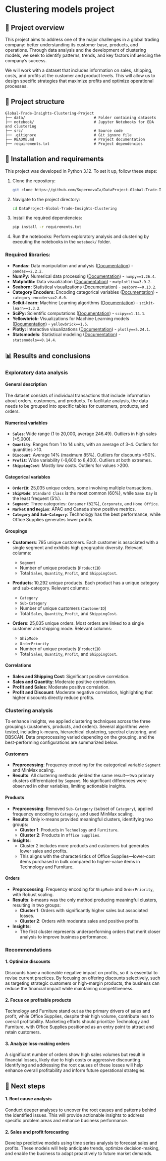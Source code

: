 # Clustering models project

## 📜 Project overview

This project aims to address one of the major challenges in a global trading company: better understanding its customer base, products, and operations. Through data analysis and the development of clustering models, we seek to identify patterns, trends, and key factors influencing the company’s success.

We will work with a dataset that includes information on sales, shipping, costs, and profits at the customer and product levels. This will allow us to design specific strategies that maximize profits and optimize operational processes.

## 🔧️ Project structure
```
Global-Trade-Insights-Clustering-Project
├── data/                               # Folder containing datasets
├── notebook/                           # Jupyter Notebooks for EDA and clustering
├── src/                                # Source code
├── .gitignore                          # Git ignore file
├── README.md                           # Project documentation
├── requirements.txt                    # Project dependencies
```

## 🔧 Installation and requirements

This project was developed in Python 3.12. To set it up, follow these steps:

1. Clone the repository:
   ```bash
   git clone https://github.com/SupernovaIa/DataProject-Global-Trade-Insights-Clustering
   ```
2. Navigate to the project directory:
   ```bash
   cd DataProject-Global-Trade-Insights-Clustering
   ```
3. Install the required dependencies:
   ```bash
   pip install -r requirements.txt
   ```
4. Run the notebooks:
   Perform exploratory analysis and clustering by executing the notebooks in the `notebook/` folder.

### Required libraries:

- **Pandas:** Data manipulation and analysis ([Documentation](https://pandas.pydata.org/)) - `pandas==2.2.2`.
- **NumPy:** Numerical data processing ([Documentation](https://numpy.org/)) - `numpy==1.26.4`.
- **Matplotlib:** Data visualization ([Documentation](https://matplotlib.org/)) - `matplotlib==3.9.2`.
- **Seaborn:** Statistical visualizations ([Documentation](https://seaborn.pydata.org/)) - `seaborn==0.13.2`.
- **Category Encoders:** Encoding categorical variables ([Documentation](https://contrib.scikit-learn.org/category_encoders/)) - `category-encoders==2.6.0`.
- **Scikit-learn:** Machine Learning algorithms ([Documentation](https://scikit-learn.org/)) - `scikit-learn==1.3.2`.
- **SciPy:** Scientific computations ([Documentation](https://scipy.org/)) - `scipy==1.14.1`.
- **Yellowbrick:** Visualizations for Machine Learning models ([Documentation](https://www.scikit-yb.org/en/latest/)) - `yellowbrick==1.5`.
- **Plotly:** Interactive visualizations ([Documentation](https://plotly.com/)) - `plotly==5.24.1`.
- **Statsmodels:** Statistical modeling ([Documentation](https://www.statsmodels.org/)) - `statsmodels==0.14.4`.

## 📊 Results and conclusions

### Exploratory data analysis

#### General description
The dataset consists of individual transactions that include information about orders, customers, and products. To facilitate analysis, the data needs to be grouped into specific tables for customers, products, and orders.

#### Numerical variables
- **`Sales`**: Wide range (1 to 20,000, average 246.49). Outliers in high sales (>5,000).
- **`Quantity`**: Ranges from 1 to 14 units, with an average of 3–4. Outliers for quantities >10.
- **`Discount`**: Average 14% (maximum 85%). Outliers for discounts >50%.
- **`Profit`**: Wide variability (-6,600 to 8,400). Outliers at both extremes.
- **`ShippingCost`**: Mostly low costs. Outliers for values >200.

#### Categorical variables
- **`OrderID`**: 25,035 unique orders, some involving multiple transactions.
- **`ShipMode`**: `Standard Class` is the most common (60%), while `Same Day` is the least frequent (5%).
- **`Segment`**: Three categories: `Consumer` (52%), `Corporate`, and `Home Office`.
- **`Market` and `Region`**: APAC and Canada show positive metrics.
- **`Category` and `Sub-Category`**: Technology has the best performance, while Office Supplies generates lower profits.


#### Groupings
- **Customers**: 795 unique customers. Each customer is associated with a single segment and exhibits high geographic diversity. Relevant columns: 
  - `Segment`
  - Number of unique products (`ProductID`)
  - Total `Sales`, `Quantity`, `Profit`, and `ShippingCost`.

- **Products**: 10,292 unique products. Each product has a unique category and sub-category. Relevant columns:
  - `Category`
  - `Sub-Category`
  - Number of unique customers (`CustomerID`)
  - Total `Sales`, `Quantity`, `Profit`, and `ShippingCost`.

- **Orders**: 25,035 unique orders. Most orders are linked to a single customer and shipping mode. Relevant columns:
  - `ShipMode`
  - `OrderPriority`
  - Number of unique products (`ProductID`)
  - Total `Sales`, `Quantity`, `Profit`, and `ShippingCost`.

#### Correlations
- **Sales and Shipping Cost**: Significant positive correlation.
- **Sales and Quantity**: Moderate positive correlation.
- **Profit and Sales**: Moderate positive correlation.
- **Profit and Discount**: Moderate negative correlation, highlighting that higher discounts directly reduce profits.

### Clustering analysis

To enhance insights, we applied clustering techniques across the three groupings (customers, products, and orders). Several algorithms were tested, including k-means, hierarchical clustering, spectral clustering, and DBSCAN. Data preprocessing varied depending on the grouping, and the best-performing configurations are summarized below.

#### Customers
- **Preprocessing**: Frequency encoding for the categorical variable `Segment` and MinMax scaling.
- **Results**: All clustering methods yielded the same result—two primary clusters differentiated by `Segment`. No significant differences were observed in other variables, limiting actionable insights.

#### Products
- **Preprocessing**: Removed `Sub-Category` (subset of `Category`), applied frequency encoding to `Category`, and used MinMax scaling.
- **Results**: Only k-means provided meaningful clusters, identifying two groups:
  - **Cluster 1**: Products in `Technology` and `Furniture`.
  - **Cluster 2**: Products in `Office Supplies`.
- **Insights**: 
  - Cluster 2 includes more products and customers but generates lower sales and profits.
  - This aligns with the characteristics of Office Supplies—lower-cost items purchased in bulk compared to higher-value items in Technology and Furniture.

#### Orders
- **Preprocessing**: Frequency encoding for `ShipMode` and `OrderPriority`, with Robust scaling.
- **Results**: k-means was the only method producing meaningful clusters, resulting in two groups:
  - **Cluster 1**: Orders with significantly higher sales but associated losses.
  - **Cluster 2**: Orders with moderate sales and positive profits.
- **Insights**: 
  - The first cluster represents underperforming orders that merit closer analysis to improve business performance.

### Recommendations

#### 1. Optimize discounts
Discounts have a noticeable negative impact on profits, so it is essential to revise current practices. By focusing on offering discounts selectively, such as targeting strategic customers or high-margin products, the business can reduce the financial impact while maintaining competitiveness.


#### 2. Focus on profitable products
Technology and Furniture stand out as the primary drivers of sales and profit, while Office Supplies, despite their high volume, contribute less to overall profitability. Marketing efforts should prioritize Technology and Furniture, with Office Supplies positioned as an entry point to attract and retain customers.

#### 3. Analyze loss-making orders
A significant number of orders show high sales volumes but result in financial losses, likely due to high costs or aggressive discounting. Identifying and addressing the root causes of these losses will help enhance overall profitability and inform future operational strategies.

## 🧬 Next steps

#### 1. Root cause analysis
Conduct deeper analyses to uncover the root causes and patterns behind the identified issues. This will provide actionable insights to address specific problem areas and enhance business performance.

#### 2. Sales and profit forecasting
Develop predictive models using time series analysis to forecast sales and profits. These models will help anticipate trends, optimize decision-making, and enable the business to adapt proactively to future market demands.
